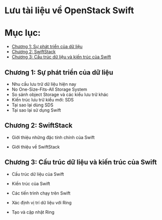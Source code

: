 # Lưu tài liệu về OpenStack Swift

# Mục lục:
- [Chương 1: Sự phát triển của dữ liệu](https://github.com/hocchudong/Ghichep-Storage/blob/master/TriMQ/OpenStack%20Swift/Ch%C6%B0%C6%A1ng%201-Openstack%20Swift.md)
- [Chương 2: SwiftStack](https://github.com/hocchudong/Ghichep-Storage/blob/master/TriMQ/OpenStack%20Swift/chuong2.md)
- [Chương 3: Cấu trúc dữ liệu và kiến trúc của Swift]() 

## Chương 1: Sự phát triển của dữ liệu

- Nhu cầu lưu trữ dữ liệu hiện nay
- No One-Size-Fits-All Storage System
- So sánh object Storage và các kiểu lưu trữ khác
- Kiến trúc lưu trữ kiểu mới: SDS
- Tại sao lại dùng SDS
- Tại sao lại sử dụng Swift


## Chương 2: SwiftStack

- Giới thiệu những đặc tính chính của Swift

- Giới thiệu về SwiftStack


## Chương 3: Cấu trúc dữ liệu và kiến trúc của Swift

- Cấu trúc dữ liệu của Swift

- Kiến trúc của Swift

- Các tiến trình chạy trên Swift

- Xác định vị trí dữ liệu với Ring

- Tạo và cập nhật Ring

